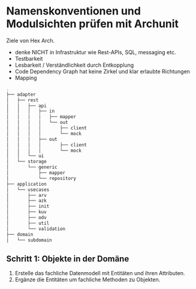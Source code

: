# Namenskonventionen und Modulsichten prüfen mit Archunit

Ziele von Hex Arch.

- denke NICHT in Infrastruktur wie Rest-APIs, SQL, messaging etc.
- Testbarkeit
- Lesbarkeit / Verständlichkeit durch Entkopplung
- Code Dependency Graph hat keine Zirkel und klar erlaubte Richtungen
- Mapping

````bash
.
├── adapter
│   ├── rest
│   │   ├── api
│   │   │   ├── in
│   │   │   │   ├── mapper
│   │   │   │   └── out
│   │   │   │       ├── client
│   │   │   │       └── mock
│   │   │   ├── out
│   │   │   │       ├── client
│   │   │   │       └── mock
│   │   └── ui
│   └── storage
│       └── generic
│           ├── mapper
│           └── repository
├── application
│   └── usecases
│       ├── arv
│       ├── azk
│       ├── init
│       ├── kuv
│       ├── odv
│       ├── util
│       └── validation
├── domain
│   └── subdomain
````

## Schritt 1: Objekte in der Domäne

1. Erstelle das fachliche Datenmodell mit Entitäten und ihren Attributen.
1. Ergänze die Entitäten um fachliche Methoden zu Objekten.

